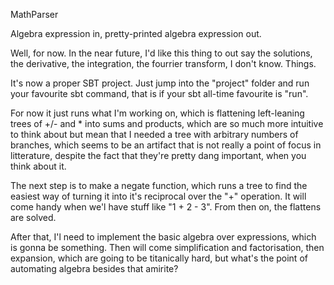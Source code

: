 MathParser

Algebra expression in, pretty-printed algebra expression out. 

Well, for now. In the near future, I'd like this thing to out say the solutions, the derivative, the integration, the fourrier transform, I don't know. Things. 

It's now a proper SBT project. Just jump into the "project" folder and run your favourite sbt command, that is if your sbt all-time favourite is "run".

For now it just runs what I'm working on, which is flattening left-leaning trees of +/- and * into sums and products, which are so much more intuitive to think about but mean that I needed a tree with arbitrary numbers of branches, which seems to be an artifact that is not really a point of focus in litterature, despite the fact that they're pretty dang important, when you think about it. 

The next step is to make a negate function, which runs a tree to find the easiest way of turning it into it's reciprocal over the "+" operation. It will come handy when we'l have stuff like "1 + 2 - 3". From then on, the flattens are solved. 

After that, I'l need to implement the basic algebra over expressions, which is gonna be something. Then will come simplification and factorisation, then expansion, which are going to be titanically hard, but what's the point of automating algebra besides that amirite?
